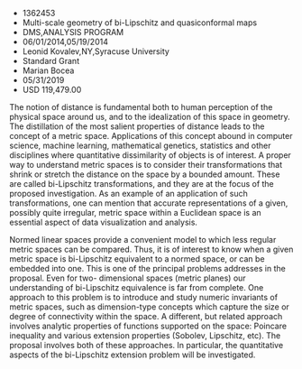 
* 1362453
* Multi-scale geometry of bi-Lipschitz and quasiconformal maps
* DMS,ANALYSIS PROGRAM
* 06/01/2014,05/19/2014
* Leonid Kovalev,NY,Syracuse University
* Standard Grant
* Marian Bocea
* 05/31/2019
* USD 119,479.00

The notion of distance is fundamental both to human perception of the physical
space around us, and to the idealization of this space in geometry. The
distillation of the most salient properties of distance leads to the concept of
a metric space. Applications of this concept abound in computer science, machine
learning, mathematical genetics, statistics and other disciplines where
quantitative dissimilarity of objects is of interest. A proper way to understand
metric spaces is to consider their transformations that shrink or stretch the
distance on the space by a bounded amount. These are called bi-Lipschitz
transformations, and they are at the focus of the proposed investigation. As an
example of an application of such transformations, one can mention that accurate
representations of a given, possibly quite irregular, metric space within a
Euclidean space is an essential aspect of data visualization and analysis.

Normed linear spaces provide a convenient model to which less regular metric
spaces can be compared. Thus, it is of interest to know when a given metric
space is bi-Lipschitz equivalent to a normed space, or can be embedded into one.
This is one of the principal problems addresses in the proposal. Even for two-
dimensional spaces (metric planes) our understanding of bi-Lipschitz equivalence
is far from complete. One approach to this problem is to introduce and study
numeric invariants of metric spaces, such as dimension-type concepts which
capture the size or degree of connectivity within the space. A different, but
related approach involves analytic properties of functions supported on the
space: Poincare inequality and various extension properties (Sobolev, Lipschitz,
etc). The proposal involves both of these approaches. In particular, the
quantitative aspects of the bi-Lipschitz extension problem will be investigated.
